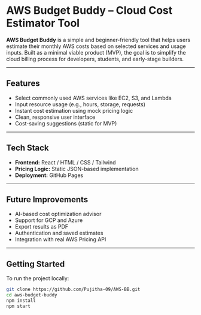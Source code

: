 # AWS Budget Buddy – Cloud Cost Estimator Tool

**AWS Budget Buddy** is a simple and beginner-friendly tool that helps users estimate their monthly AWS costs based on selected services and usage inputs. Built as a minimal viable product (MVP), the goal is to simplify the cloud billing process for developers, students, and early-stage builders.

---------------------------------------------------------------------------------------------------------------------------

## Features

- Select commonly used AWS services like EC2, S3, and Lambda
- Input resource usage (e.g., hours, storage, requests)
- Instant cost estimation using mock pricing logic
- Clean, responsive user interface
- Cost-saving suggestions (static for MVP)

---------------------------------------------------------------------------------------------------------------------------

## Tech Stack

- **Frontend:** React / HTML / CSS / Tailwind
- **Pricing Logic:** Static JSON-based implementation
- **Deployment:** GitHub Pages

---------------------------------------------------------------------------------------------------------------------------

## Future Improvements

- AI-based cost optimization advisor
- Support for GCP and Azure
- Export results as PDF
- Authentication and saved estimates
- Integration with real AWS Pricing API

--------------------------------------------------------------------------------------------------------------------------

## Getting Started

To run the project locally:

```bash
git clone https://github.com/Pujitha-09/AWS-BB.git
cd aws-budget-buddy
npm install
npm start

